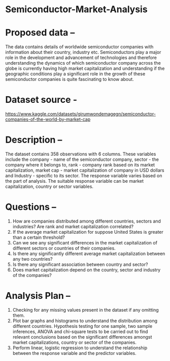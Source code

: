 # Semiconductor-Market-Analysis

# Proposed data – 
The data contains details of worldwide semiconductor companies with information about their country, industry etc. Semiconductors play a major role in the development and advancement of technologies and therefore understanding the dynamics of which semiconductor company across the globe is currently having high market capitalization and understanding if the geographic conditions play a significant role in the growth of these semiconductor companies is quite fascinating to know about. 

# Dataset source - 
https://www.kaggle.com/datasets/girumwondemagegn/semiconductor-companies-of-the-world-by-market-cap

# Description – 
The dataset contains 358 observations with 6 columns. These variables include the company - name of the semiconductor company, sector - the company where it belongs to, rank - company rank based on its market capitalization, market cap - market capitalization of company in USD dollars and Industry - specific to its sector. The response variable varies based on the part of analysis. The suitable response variable can be market capitalization, country or sector variables. 

# Questions –
1.	How are companies distributed among different countries, sectors and industries? Are rank and market capitalization correlated?
2.	If the average market capitalization for suppose United States is greater than a certain threshold? 
3.	Can we see any significant differences in the market capitalization of different sectors or countries of their companies. 
4.	Is there any significantly different average market capitalization between any two countries? 
5.	Is there any significant association between country and sector? 
6.	Does market capitalization depend on the country, sector and industry of the companies?

# Analysis Plan – 
1.	Checking for any missing values present in the dataset if any omitting them.
2.	Plot bar graphs and histograms to understand the distribution among different countries. Hypothesis testing for one sample, two sample inferences, ANOVA and chi-square tests to be carried out to find relevant conclusions based on the significant differences amongst market capitalizations, country or sector of the companies. 
3.	Perform linear, logistic regression to understand the relationship between the response variable and the predictor variables. 

